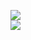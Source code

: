 [![](https://img.shields.io/badge/Made%20With-Github%20Spray-lightgrey.svg?style=for-the-badge&logo=github)](https://github.com/Annihil/github-spray#21184)  
[![](https://i.imgur.com/2DrTn0Z.gif)](https://github.com/Annihil/github-spray)
